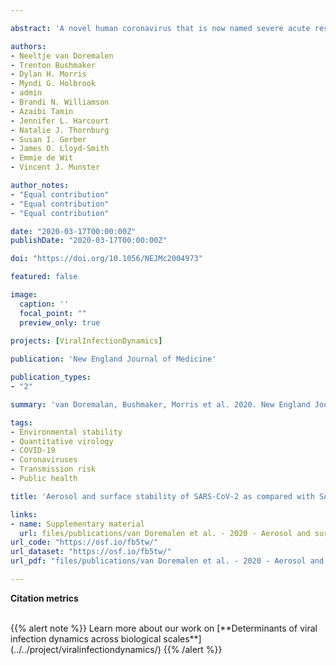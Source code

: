 ```yaml
---

abstract: 'A novel human coronavirus that is now named severe acute respiratory syndrome coronavirus 2 (SARS-CoV-2) (formerly called HCoV-19) emerged in Wuhan, China, in late 2019 and is now causing a pandemic. We analyzed the aerosol and surface stability of SARS-CoV-2 and compared it with SARS-CoV-1, the most closely related human coronavirus. We evaluated the stability of SARS-CoV-2 and SARS-CoV-1 in aerosols and on various surfaces and estimated their decay rates using a Bayesian regression model.'

authors: 
- Neeltje van Doremalen
- Trenton Bushmaker
- Dylan H. Morris
- Myndi G. Holbrook
- admin
- Brandi N. Williamson
- Azaibi Tamin
- Jennifer L. Harcourt
- Natalie J. Thornburg
- Susan I. Gerber
- James O. Lloyd-Smith
- Emmie de Wit
- Vincent J. Munster

author_notes:
- "Equal contribution"
- "Equal contribution"
- "Equal contribution"

date: "2020-03-17T00:00:00Z"
publishDate: "2020-03-17T00:00:00Z"

doi: "https://doi.org/10.1056/NEJMc2004973"

featured: false

image:
  caption: ''
  focal_point: ""
  preview_only: true
  
projects: [ViralInfectionDynamics]

publication: 'New England Journal of Medicine'

publication_types:
- "2"

summary: 'van Doremalan, Bushmaker, Morris et al. 2020. New England Journal of Medicine'

tags:
- Environmental stability
- Quantitative virology
- COVID-19
- Coronaviruses
- Transmission risk
- Public health

title: 'Aerosol and surface stability of SARS-CoV-2 as compared with SARS-CoV-1'

links:
- name: Supplementary material
  url: files/publications/van Doremalen et al. - 2020 - Aerosol and surface stability - SI.pdf
url_code: "https://osf.io/fb5tw/"
url_dataset: "https://osf.io/fb5tw/"
url_pdf: "files/publications/van Doremalen et al. - 2020 - Aerosol and surface stability.pdf"

---
```


<!--van Doremalen N.\*, Bushmaker T.\*, Morris D.H.\*, Holbrook M.G., Gamble A., Williamson B.N., Tamin A., Harcourt J.L., Thornburg N.J., Gerber S.I., Lloyd-Smith J.O., de Wit E. and Munster V.J. (2020). Aerosol and surface stability of SARS-CoV-2 as compared with SARS-CoV-1. *New England Journal of Medicine* 382, 1564-1567 (\*equal contribution).-->

**Citation metrics**

<!-- For the Altmetric badge -->
<script type='text/javascript' src='https://d1bxh8uas1mnw7.cloudfront.net/assets/embed.js'></script>

<!-- Table with badges -->
<div class="row">
  <div class="col-12 col-lg-8">
    <div class="row">
      <div class="col-md-8">
      <!-- Dimensions badge -->
      <span class="__dimensions_badge_embed__" data-doi="10.1056/NEJMc2004973" data-hide-zero-citations="true" data-legend="hover-right" data-style="small_circle"></span><script async src="https://badge.dimensions.ai/badge.js" charset="utf-8"></script>
       </div>
       <div class="col-md-4">
       <!-- Altmetric badge -->
       <div data-badge-popover="right" data-badge-type="donut" data-doi="10.1056/NEJMc2004973" data-hide-less-than="10" class="altmetric-embed"></div>
       </div>
    </div>
  </div>
</div>

<br>
{{% alert note %}}
Learn more about our work on [**Determinants of viral infection dynamics across biological scales**](../../project/viralinfectiondynamics/) 
{{% /alert %}}